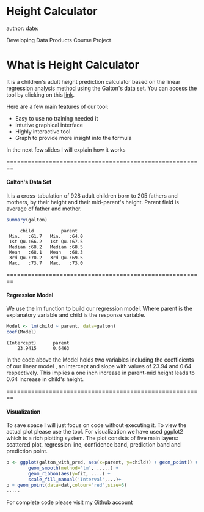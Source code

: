 Height Calculator
========================================================
author: 
date: 

Developing Data Products Course Project

What is Height Calculator
========================================================

It is a children's adult height prediction calculator based on the linear regression analysis method using the Galton's data set. You can access the tool by clicking on this [link](http://leney.shinyapps.io/DataProdcut_Proj/).  

Here are a few main features of our tool:

- Easy to use no training needed it
- Intutive graphical interface
- Highly interactive tool
- Graph to provide more insight into the formula

In the next few slides I will explain how it works

========================================================
#### **Galton's Data Set**
It is a cross-tabulation of 928 adult children born to 205 fathers and mothers, by their height and their mid-parent's height. Parent field is average of father and mother.




```r
summary(galton)
```

```
     child          parent    
 Min.   :61.7   Min.   :64.0  
 1st Qu.:66.2   1st Qu.:67.5  
 Median :68.2   Median :68.5  
 Mean   :68.1   Mean   :68.3  
 3rd Qu.:70.2   3rd Qu.:69.5  
 Max.   :73.7   Max.   :73.0  
```

========================================================
#### **Regression Model**

We use the lm function to build our regression model. Where parent is the explanatory variable and child is the response variable.


```r
Model <- lm(child ~ parent, data=galton)
coef(Model)
```

```
(Intercept)      parent 
    23.9415      0.6463 
```
In the code above the Model holds two variables including the coefficients of our linear model , an intercept and slope with values of 23.94 and 0.64 respectively. This implies a one inch increase in parent-mid height leads to 0.64 increase in child's height.

========================================================
#### **Visualization**

To save space I will just focus on code without executing it. To view the actual plot please use the tool. For visualization we have used ggplot2 which is a rich plotting system. The plot consists of  five main layers: scattered plot, regression line, confidence band, prediction band and prediction point.


```r
p <- ggplot(galton_with_pred, aes(x=parent, y=child)) + geom_point() +
        geom_smooth(method='lm', .....) +
        geom_ribbon(aes(y=fit, ....) +
        scale_fill_manual('Interval',...)+
p + geom_point(data=dat,colour="red",size=6)
.....  
```
For complete code please visit my [Github](https://github.com/le-ney/DataProdcut_Proj) account
